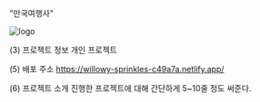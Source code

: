 


  "만국여행사"

  ![logo](https://user-images.githubusercontent.com/115339701/232415395-0417c3c4-e2c6-4c78-b938-6ee8ced49f98.png)


(3) 프로젝트 정보
  개인 프로젝트

(5) 배포 주소
  https://willowy-sprinkles-c49a7a.netlify.app/

(6) 프로젝트 소개
  진행한 프로젝트에 대해 간단하게 5~10줄 정도 써준다.


